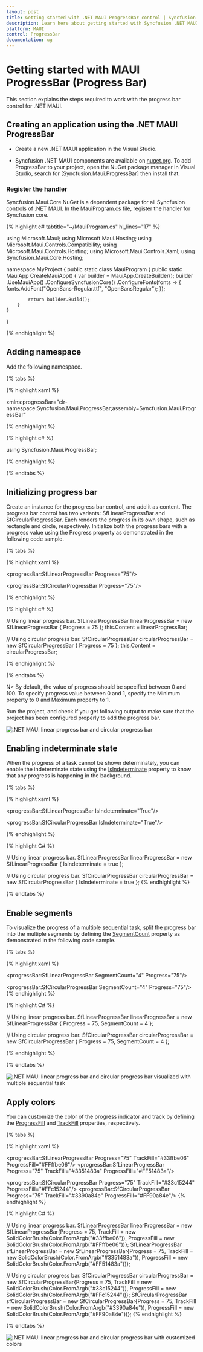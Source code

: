 ```yaml
---
layout: post
title: Getting started with .NET MAUI ProgressBar control | Syncfusion
description: Learn here about getting started with Syncfusion .NET MAUI ProgressBar (Progress Bar) control, its elements and more.
platform: MAUI
control: ProgressBar
documentation: ug
---
```


# Getting started with MAUI ProgressBar (Progress Bar)

This section explains the steps required to work with the progress bar control for .NET MAUI.

## Creating an application using the .NET MAUI ProgressBar

* Create a new .NET MAUI application in the Visual Studio.

* Syncfusion .NET MAUI components are available on [nuget.org](https://www.nuget.org/). To add ProgressBar to your project, open the NuGet package manager in Visual Studio, search for [Syncfusion.Maui.ProgressBar] then install that.

### Register the handler

Syncfusion.Maui.Core NuGet is a dependent package for all Syncfusion controls of .NET MAUI. In the MauiProgram.cs file, register the handler for Syncfusion core.

{% highlight c# tabtitle="~/MauiProgram.cs" hl_lines="17" %}

using Microsoft.Maui;
using Microsoft.Maui.Hosting;
using Microsoft.Maui.Controls.Compatibility;
using Microsoft.Maui.Controls.Hosting;
using Microsoft.Maui.Controls.Xaml;
using Syncfusion.Maui.Core.Hosting;

namespace MyProject
{
    public static class MauiProgram
    {
        public static MauiApp CreateMauiApp()
        {
            var builder = MauiApp.CreateBuilder();
            builder
            .UseMauiApp<App>()
            .ConfigureSyncfusionCore()
            .ConfigureFonts(fonts =>
            {
                fonts.AddFont("OpenSans-Regular.ttf", "OpenSansRegular");
            });

            return builder.Build();
        }
    }
}

{% endhighlight %}

## Adding namespace

Add the following namespace.

{% tabs %}

{% highlight xaml %}

xmlns:progressBar="clr-namespace:Syncfusion.Maui.ProgressBar;assembly=Syncfusion.Maui.ProgressBar"

{% endhighlight %}

{% highlight c# %}

using Syncfusion.Maui.ProgressBar;

{% endhighlight %}

{% endtabs %}

## Initializing progress bar

Create an instance for the progress bar control, and add it as content. The progress bar control has two variants: SfLinearProgressBar and SfCircularProgressBar. Each renders the progress in its own shape, such as rectangle and circle, respectively. Initialize both the progress bars with a progress value using the Progress property as demonstrated in the following code sample.

{% tabs %}

{% highlight xaml %}

<!--Using linear progress bar-->
<progressBar:SfLinearProgressBar Progress="75"/>

<!--Using circular progress bar-->
<progressBar:SfCircularProgressBar Progress="75"/>

{% endhighlight %}

{% highlight c# %}

// Using linear progress bar. 
SfLinearProgressBar linearProgressBar = new SfLinearProgressBar { Progress = 75 };
this.Content = linearProgressBar;

// Using circular progress bar.
SfCircularProgressBar circularProgressBar = new SfCircularProgressBar { Progress = 75 };
this.Content = circularProgressBar;

{% endhighlight %}

{% endtabs %}

N> By default, the value of progress should be specified between 0 and 100. To specify progress value between 0 and 1, specify the Minimum property to 0 and Maximum property to 1.

Run the project, and check if you get following output to make sure that the project has been configured properly to add the progress bar.

![.NET MAUI linear progress bar and circular progress bar](images/getting-started/ProgressBar.png)

## Enabling indeterminate state

When the progress of a task cannot be shown determinately, you can enable the indeterminate state using the [IsIndeterminate]() property to know that any progress is happening in the background.

{% tabs %} 

{% highlight xaml %} 

<!--Using linear progress bar-->
<progressBar:SfLinearProgressBar IsIndeterminate="True"/>

<!--Using circular progress bar-->
<progressBar:SfCircularProgressBar IsIndeterminate="True"/>

{% endhighlight %}

{% highlight C# %} 

// Using linear progress bar.
SfLinearProgressBar linearProgressBar = new SfLinearProgressBar { IsIndeterminate = true };

// Using circular progress bar.
SfCircularProgressBar circularProgressBar = new SfCircularProgressBar { IsIndeterminate = true };
{% endhighlight %}

{% endtabs %} 

## Enable segments

To visualize the progress of a multiple sequential task, split the progress bar into the multiple segments by defining the [SegmentCount]() property as demonstrated in the following code sample.

{% tabs %} 

{% highlight xaml %} 
<!--Using linear progress bar-->
<progressBar:SfLinearProgressBar SegmentCount="4" Progress="75"/>

<!--Using circular progress bar-->
<progressBar:SfCircularProgressBar SegmentCount="4" Progress="75"/>
{% endhighlight %}

{% highlight C# %} 

// Using linear progress bar.
SfLinearProgressBar linearProgressBar = new SfLinearProgressBar { Progress = 75, SegmentCount = 4 };

// Using circular progress bar.
SfCircularProgressBar circularProgressBar = new SfCircularProgressBar { Progress = 75, SegmentCount = 4 };

{% endhighlight %}

{% endtabs %}

![.NET MAUI linear progress bar and circular progress bar visualized with multiple sequential task](images/getting-started/Segment.png)

## Apply colors

You can customize the color of the progress indicator and track by defining the [ProgressFill]() and [TrackFill]() properties, respectively.

{% tabs %} 

{% highlight xaml %} 

<!--Using linear progress bar-->
<progressBar:SfLinearProgressBar Progress="75" TrackFill="#33ffbe06" ProgressFill="#FFffbe06"/>
<progressBar:SfLinearProgressBar Progress="75"  TrackFill="#3351483a" ProgressFill="#FF51483a"/>

<!--Using circular progress bar-->
 <progressBar:SfCircularProgressBar Progress="75" TrackFill="#33c15244" ProgressFill="#FFc15244"/>
<progressBar:SfCircularProgressBar Progress="75" TrackFill="#3390a84e" ProgressFill="#FF90a84e"/>
{% endhighlight %}

{% highlight C# %} 

// Using linear progress bar.
SfLinearProgressBar linearProgressBar = new SfLinearProgressBar{Progress = 75, TrackFill = new SolidColorBrush(Color.FromArgb("#33ffbe06")), ProgressFill = new SolidColorBrush(Color.FromArgb("#FFffbe06"))};
SfLinearProgressBar sfLinearProgressBar = new SfLinearProgressBar{Progress = 75, TrackFill = new SolidColorBrush(Color.FromArgb("#3351483a")), ProgressFill = new SolidColorBrush(Color.FromArgb("#FF51483a"))};

// Using circular progress bar.
SfCircularProgressBar circularProgressBar = new SfCircularProgressBar{Progress = 75, TrackFill = new SolidColorBrush(Color.FromArgb("#33c15244")), ProgressFill = new SolidColorBrush(Color.FromArgb("#FFc15244"))};
SfCircularProgressBar sfCircularProgressBar = new SfCircularProgressBar{Progress = 75, TrackFill = new SolidColorBrush(Color.FromArgb("#3390a84e")), ProgressFill = new SolidColorBrush(Color.FromArgb("#FF90a84e"))};
{% endhighlight %}

{% endtabs %} 

![.NET MAUI linear progress bar and circular progress bar with customized colors](images/getting-started/Style.png)